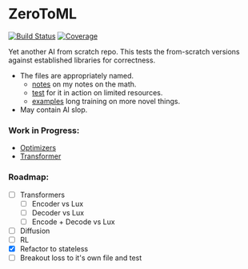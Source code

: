 # ZeroToML

[![Build Status](https://github.com/D3MZ/ZeroToML.jl/actions/workflows/CI.yml/badge.svg?branch=main)](https://github.com/D3MZ/ZeroToML.jl/actions/workflows/CI.yml?query=branch%3Amain)
[![Coverage](https://codecov.io/gh/D3MZ/ZeroToML.jl/branch/main/graph/badge.svg)](https://codecov.io/gh/D3MZ/ZeroToML.jl)

Yet another AI from scratch repo. This tests the from-scratch versions against established libraries for correctness.

- The files are appropriately named.
    - [notes](/notes) on my notes on the math.
    - [test](/test) for it in action on limited resources.
    - [examples](/examples) long training on more novel things.
- May contain AI slop.

### Work in Progress:
- [Optimizers](notes/optimizers.md)
- [Transformer](notes/transformers.md)

### Roadmap:
- [ ] Transformers
  - [ ] Encoder vs Lux
  - [ ] Decoder vs Lux
  - [ ] Encode + Decode vs Lux
- [ ] Diffusion
- [ ] RL
- [x] Refactor to stateless
- [ ] Breakout loss to it's own file and test